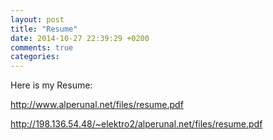 ```yaml
---
layout: post
title: "Resume"
date: 2014-10-27 22:39:29 +0200
comments: true
categories: 
---
```

Here is my Resume:

http://www.alperunal.net/files/resume.pdf

http://198.136.54.48/~elektro2/alperunal.net/files/resume.pdf